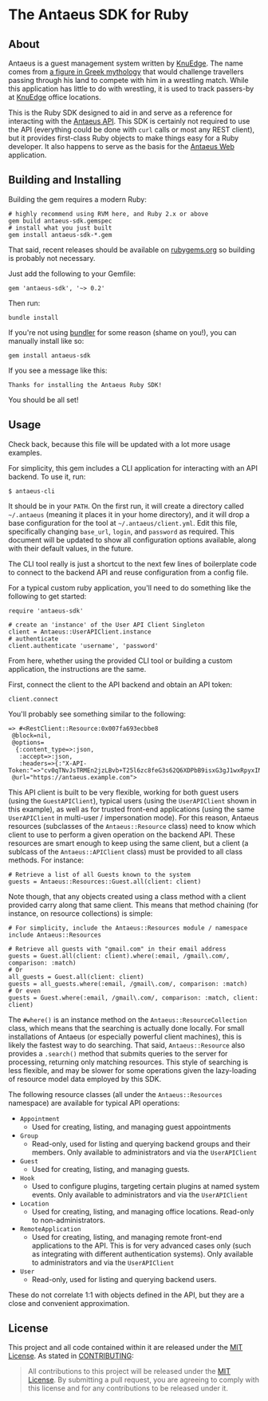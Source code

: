 The Antaeus SDK for Ruby
====================

About
----
Antaeus is a guest management system written by [KnuEdge](https://www.knuedge.com). The name comes from [a figure in Greek mythology](https://en.wikipedia.org/wiki/Antaeus) that would challenge travellers passing through his land to compete with him in a wrestling match. While this application has little to do with wrestling, it is used to track passers-by at [KnuEdge](https://www.knuedge.com) office locations.

This is the Ruby SDK designed to aid in and serve as a reference for interacting with the [Antaeus API](#). This SDK is certainly not required to use the API (everything could be done with `curl` calls or most any REST client), but it provides first-class Ruby objects to make things easy for a Ruby developer. It also happens to serve as the basis for the [Antaeus Web](#) application.

Building and Installing
----
Building the gem requires a modern Ruby:

    # highly recommend using RVM here, and Ruby 2.x or above
    gem build antaeus-sdk.gemspec
    # install what you just built
    gem install antaeus-sdk-*.gem

That said, recent releases should be available on [rubygems.org](https://rubygems.org/) so building is probably not necessary.

Just add the following to your Gemfile:

    gem 'antaeus-sdk', '~> 0.2'

Then run:

    bundle install

If you're not using [bundler](http://bundler.io/) for some reason (shame on you!), you can manually install like so:

    gem install antaeus-sdk

If you see a message like this:

    Thanks for installing the Antaeus Ruby SDK!

You should be all set!

Usage
------
Check back, because this file will be updated with a lot more usage examples.

For simplicity, this gem includes a CLI application for interacting with an API backend. To use it, run:

    $ antaeus-cli

It should be in your `PATH`. On the first run, it will create a directory called `~/.antaeus` (meaning it places it in your home directory), and it will drop a base configuration for the tool at `~/.antaeus/client.yml`. Edit this file, specifically changing `base_url`, `login`, and `password` as required. This document will be updated to show all configuration options available, along with their default values, in the future.

The CLI tool really is just a shortcut to the next few lines of boilerplate code to connect to the backend API and reuse configuration from a config file.

For a typical custom ruby application, you'll need to do something like the following to get started:

    require 'antaeus-sdk'
    
    # create an 'instance' of the User API Client Singleton
    client = Antaeus::UserAPIClient.instance
    # authenticate
    client.authenticate 'username', 'password'

From here, whether using the provided CLI tool or building a custom application, the instructions are the same.

First, connect the client to the API backend and obtain an API token:

    client.connect

You'll probably see something similar to the following:

    => #<RestClient::Resource:0x007fa693ecbbe8
     @block=nil,
     @options=
      {:content_type=>:json,
       :accept=>:json,
       :headers=>{:"X-API-Token:"=>"cv0qTNvJsTRMEn2jzLBvb+T25l6zc8feG3s62Q6XDPbB9isxG3gJ1wxRpyxINHgPRd9lu+afLrIzFj50KjLIFtPkGc5bOJKyO7BCCWFGY0erhbhFpXLJZg=="}},
     @url="https://antaeus.example.com">

This API client is built to be very flexible, working for both guest users (using the `GuestAPIClient`), typical users (using the `UserAPIClient` shown in this example), as well as for trusted front-end applications (using the same `UserAPIClient` in multi-user / impersonation mode). For this reason, Antaeus resources (subclasses of the `Antaeus::Resource` class) need to know which client to use to perform a given operation on the backend API. These resources are smart enough to keep using the same client, but a client (a sublcass of the `Antaeus::APIClient` class) must be provided to all class methods. For instance:

    # Retrieve a list of all Guests known to the system
    guests = Antaeus::Resources::Guest.all(client: client)

Note though, that any objects created using a class method with a client provided carry along that same client. This means that method chaining (for instance, on resource collections) is simple:

    # For simplicity, include the Antaeus::Resources module / namespace
    include Antaeus::Resources
    
    # Retrieve all guests with "gmail.com" in their email address
    guests = Guest.all(client: client).where(:email, /gmail\.com/, comparison: :match)
    # Or
    all_guests = Guest.all(client: client)
    guests = all_guests.where(:email, /gmail\.com/, comparison: :match)
    # Or even
    guests = Guest.where(:email, /gmail\.com/, comparison: :match, client: client)

The `#where()` is an instance method on the `Antaeus::ResourceCollection` class, which means that the searching is actually done locally. For small installations of Antaeus (or especially powerful client machines), this is likely the fastest way to do searching. That said, `Antaeus::Resource` also provides a `.search()` method that submits queries to the server for processing, returning only matching resources. This style of searching is less flexible, and may be slower for some operations given the lazy-loading of resource model data employed by this SDK.

The following resource classes (all under the `Antaeus::Resources` namespace) are available for typical API operations:

* `Appointment`
  * Used for creating, listing, and managing guest appointments
* `Group`
  * Read-only, used for listing and querying backend groups and their members. Only available to administrators and via the `UserAPIClient`
* `Guest`
  * Used for creating, listing, and managing guests.
* `Hook`
  * Used to configure plugins, targeting certain plugins at named system events. Only available to administrators and via the `UserAPIClient`
* `Location`
  * Used for creating, listing, and managing office locations. Read-only to non-administrators.
* `RemoteApplication`
  * Used for creating, listing, and managing remote front-end applications to the API. This is for very advanced cases only (such as integrating with different authentication systems). Only available to administrators and via the `UserAPIClient`
* `User`
  * Read-only, used for listing and querying backend users.

These do not correlate 1:1 with objects defined in the API, but they are a close and convenient approximation.

License
-------
This project and all code contained within it are released under the [MIT License](https://opensource.org/licenses/MIT). As stated in [CONTRIBUTING](CONTRIBUTING.md):

> All contributions to this project will be released under the [MIT License](https://opensource.org/licenses/MIT). By submitting a pull request, you are agreeing to comply with this license and for any contributions to be released under it.

